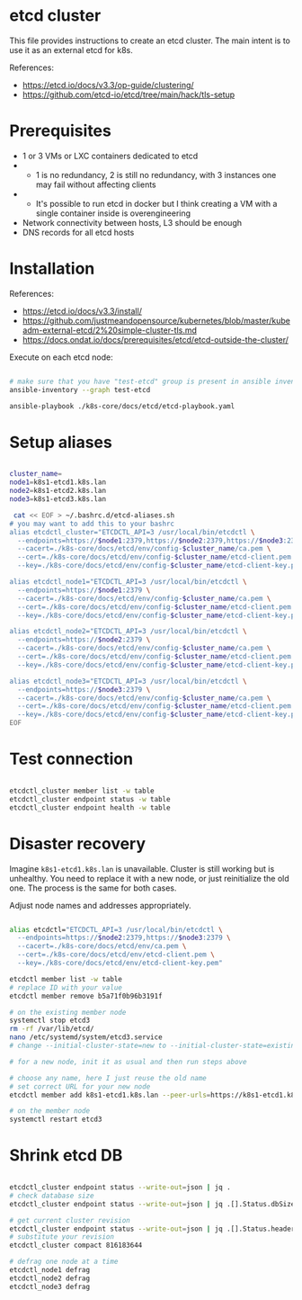 
# etcd cluster

This file provides instructions to create an etcd cluster.
The main intent is to use it as an external etcd for k8s.

References:
- https://etcd.io/docs/v3.3/op-guide/clustering/
- https://github.com/etcd-io/etcd/tree/main/hack/tls-setup

# Prerequisites

- 1 or 3 VMs or LXC containers dedicated to etcd
- - 1 is no redundancy, 2 is still no redundancy, with 3 instances one may fail without affecting clients
- - It's possible to run etcd in docker but I think creating a VM with a single container inside is overengineering
- Network connectivity between hosts, L3 should be enough
- DNS records for all etcd hosts

# Installation

References:
- https://etcd.io/docs/v3.3/install/
- https://github.com/justmeandopensource/kubernetes/blob/master/kubeadm-external-etcd/2%20simple-cluster-tls.md
- https://docs.ondat.io/docs/prerequisites/etcd/etcd-outside-the-cluster/

Execute on each etcd node:

```bash

# make sure that you have "test-etcd" group is present in ansible inventory
ansible-inventory --graph test-etcd

ansible-playbook ./k8s-core/docs/etcd/etcd-playbook.yaml

```

# Setup aliases

```bash

cluster_name=
node1=k8s1-etcd1.k8s.lan
node2=k8s1-etcd2.k8s.lan
node3=k8s1-etcd3.k8s.lan

 cat << EOF > ~/.bashrc.d/etcd-aliases.sh
# you may want to add this to your bashrc
alias etcdctl_cluster="ETCDCTL_API=3 /usr/local/bin/etcdctl \
  --endpoints=https://$node1:2379,https://$node2:2379,https://$node3:2379 \
  --cacert=./k8s-core/docs/etcd/env/config-$cluster_name/ca.pem \
  --cert=./k8s-core/docs/etcd/env/config-$cluster_name/etcd-client.pem \
  --key=./k8s-core/docs/etcd/env/config-$cluster_name/etcd-client-key.pem"

alias etcdctl_node1="ETCDCTL_API=3 /usr/local/bin/etcdctl \
  --endpoints=https://$node1:2379 \
  --cacert=./k8s-core/docs/etcd/env/config-$cluster_name/ca.pem \
  --cert=./k8s-core/docs/etcd/env/config-$cluster_name/etcd-client.pem \
  --key=./k8s-core/docs/etcd/env/config-$cluster_name/etcd-client-key.pem"

alias etcdctl_node2="ETCDCTL_API=3 /usr/local/bin/etcdctl \
  --endpoints=https://$node2:2379 \
  --cacert=./k8s-core/docs/etcd/env/config-$cluster_name/ca.pem \
  --cert=./k8s-core/docs/etcd/env/config-$cluster_name/etcd-client.pem \
  --key=./k8s-core/docs/etcd/env/config-$cluster_name/etcd-client-key.pem"

alias etcdctl_node3="ETCDCTL_API=3 /usr/local/bin/etcdctl \
  --endpoints=https://$node3:2379 \
  --cacert=./k8s-core/docs/etcd/env/config-$cluster_name/ca.pem \
  --cert=./k8s-core/docs/etcd/env/config-$cluster_name/etcd-client.pem \
  --key=./k8s-core/docs/etcd/env/config-$cluster_name/etcd-client-key.pem"
EOF

```

# Test connection

```bash

etcdctl_cluster member list -w table
etcdctl_cluster endpoint status -w table
etcdctl_cluster endpoint health -w table

```

# Disaster recovery

Imagine `k8s1-etcd1.k8s.lan` is unavailable.
Cluster is still working but is unhealthy.
You need to replace it with a new node, or just reinitialize the old one.
The process is the same for both cases.

Adjust node names and addresses appropriately.

```bash

alias etcdctl="ETCDCTL_API=3 /usr/local/bin/etcdctl \
  --endpoints=https://$node2:2379,https://$node3:2379 \
  --cacert=./k8s-core/docs/etcd/env/ca.pem \
  --cert=./k8s-core/docs/etcd/env/etcd-client.pem \
  --key=./k8s-core/docs/etcd/env/etcd-client-key.pem"

etcdctl member list -w table
# replace ID with your value
etcdctl member remove b5a71f0b96b3191f

# on the existing member node
systemctl stop etcd3
rm -rf /var/lib/etcd/
nano /etc/systemd/system/etcd3.service
# change --initial-cluster-state=new to --initial-cluster-state=existing

# for a new node, init it as usual and then run steps above

# choose any name, here I just reuse the old name
# set correct URL for your new node
etcdctl member add k8s1-etcd1.k8s.lan --peer-urls=https://k8s1-etcd1.k8s.lan:2380

# on the member node
systemctl restart etcd3

```

# Shrink etcd DB

```bash

etcdctl_cluster endpoint status --write-out=json | jq .
# check database size
etcdctl_cluster endpoint status --write-out=json | jq .[].Status.dbSize | numfmt --to=iec

# get current cluster revision
etcdctl_cluster endpoint status --write-out=json | jq .[].Status.header.revision
# substitute your revision
etcdctl_cluster compact 816183644

# defrag one node at a time
etcdctl_node1 defrag
etcdctl_node2 defrag
etcdctl_node3 defrag

```

